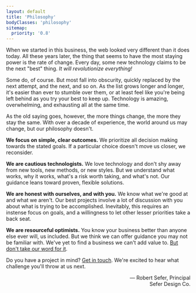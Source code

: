 ```yaml
---
layout: default
title: 'Philosophy'
bodyClasses: 'philosophy'
sitemap:
  priority: '0.8'
---
```


When we started in this business, the web looked very different than it does today. All these years later, the thing that seems to have the most staying power is the rate of change. Every day, some new technology claims to be the next "best" thing. *It will revolutionize everything!*

Some do, of course. But most fall into obscurity, quickly replaced by the next attempt, and the next, and so on. As the list grows longer and longer, it's easier than ever to stumble over them, or at least feel like you're being left behind as you try your best to keep up. Technology is amazing, overwhelming, and exhausting all at the same time.

As the old saying goes, however, the more things change, the more they stay the same. With over a decade of experience, the world around us may change, but our philosophy doesn't.

**We focus on simple, clear outcomes.** We prioritize all decision making towards the stated goals. If a particular choice doesn't move us closer, we reconsider.

**We are cautious technologists.** We love technology and don't shy away from new tools, new methods, or new styles. But we understand what works, why it works, what's a risk worth taking, and what's not. Our guidance leans toward proven, flexible solutions.

**We are honest with ourselves, and with you.** We know what we're good at and what we aren't. Our best projects involve a lot of discussion with you about what is trying to be accomplished. Inevitably, this requires an instense focus on goals, and a willingness to let other lesser priorities take a back seat.

**We are resourceful optimists.** You know your business better than anyone else ever will, us included. But we think we can offer guidance you may not be familiar with. We've yet to find a business we can't add value to. [But don't take our word for it](/case-studies/).

Do you have a project in mind? [Get in touch](/contact/). We're excited to hear what challenge you'll throw at us next.

<p style="text-align: right;">&mdash; Robert Sefer, Principal<br>Sefer Design Co.</p>
